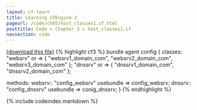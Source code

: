```yaml
---
layout: cf-learn
title: Learning CFEngine 3
pageurl: /code/ch05/host_classes1.cf.html
posttitle: Code > Chapter 5 > host_classes1.cf
navsection: code
---
```


[(download this file)](/src/ch05/host_classes1.cf)
{% highlight cf3 %}
bundle agent config
{
  classes:
      "websrv"    or => { "websrv1_domain_com",
                          "websrv2_domain_com",
                          "websrv3_domain_com"
                        };
      "dnssrv"    or => { "dnssrv1_domain_com",
                          "dnssrv2_domain_com"
                        };
      
  methods:
    websrv::
      "config_websrv"   usebundle => config_websrv;
    dnssrv::
      "config_dnssrv"   usebundle => conig_dnssrv;
}
{% endhighlight %}

{% include codeindex.markdown %}
